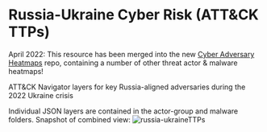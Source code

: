 # Russia-Ukraine Cyber Risk (ATT&CK TTPs)
April 2022: This resource has been merged into the new [Cyber Adversary Heatmaps](https://github.com/tropChaud/Cyber-Adversary-Heatmaps) repo, containing a number of other threat actor & malware heatmaps!

ATT&amp;CK Navigator layers for key Russia-aligned adversaries during the 2022 Ukraine crisis

Individual JSON layers are contained in the actor-group and malware folders. Snapshot of combined view:
![russia-ukraineTTPs](https://raw.githubusercontent.com/tropChaud/Russia-TTP-Mappings/main/russia-ukraineTTPs.png)
